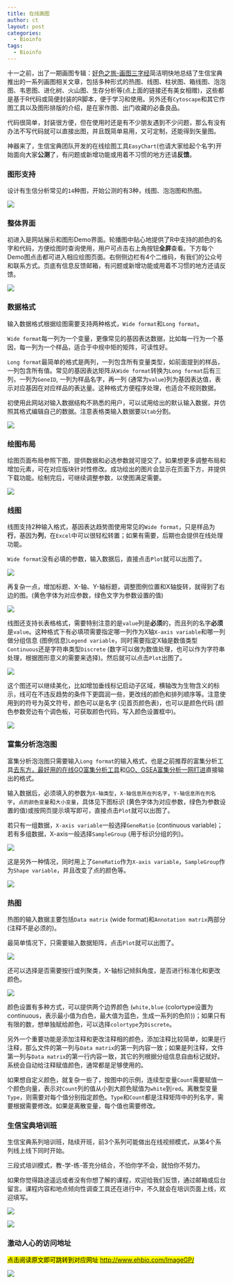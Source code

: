 ```yaml
---
title: 在线画图
author: ct
layout: post
categories:
  - Bioinfo
tags:
  - Bioinfo
---
```


十一之前，出了一期画图专辑：[好色之旅-画图三字经](https://mp.weixin.qq.com/s/bsvB1k17Izom2ldgdwXrdg)简洁明快地总结了生信宝典推出的一系列画图相关文章，包括多种形式的热图、线图、柱状图、箱线图、泡泡图、韦恩图、进化树、火山图、生存分析等(点上面的链接还有美女相赠)，这些都是基于R代码或简便封装的R脚本，便于学习和使用。另外还有`Cytoscape`和其它作图工具以及图形排版的介绍，是在家作图、出门收藏的必备良品。

代码很简单，封装很方便，但在使用时还是有不少朋友遇到不少问题，那么有没有办法不写代码就可以直接出图，并且既简单易用，又可定制，还能得到矢量图。

神器来了，生信宝典团队开发的在线绘图工具`EasyChart`(也请大家给起个名字)开始面向大家**公测**了，有问题或新增功能或用着不习惯的地方还请**反馈**。

### 图形支持

设计有生信分析常见的`14`种图，开始公测的有3种，线图、泡泡图和热图。

![](http://blog.genesino.com/images/imageGP/easyChart_list.png)

### 整体界面

初进入是网站展示和图形Demo界面。轮播图中贴心地提供了R中支持的颜色的名字和代码，方便绘图时查询使用，用户可点击右上角按钮**全屏**查看。下方每个Demo图点击都可进入相应绘图页面。右侧侧边栏有4个二维码，有我们的公众号和联系方式。页底有信息反馈邮箱，有问题或新增功能或用着不习惯的地方还请反馈。

![](http://blog.genesino.com/images/imageGP/easyChart_nav.png)

### 数据格式

输入数据格式根据绘图需要支持两种格式，`Wide format`和`Long format`。

`Wide format`每一列为一个变量，更像常见的基因表达数据，比如每一行为一个基因，每一列为一个样品，适合于中规中矩的矩阵，可读性好。

`Long format`最简单的格式是两列，一列包含所有变量类型，如前面提到的样品，一列包含所有值。常见的基因表达矩阵从`Wide format`转换为`Long format`后有三列，一列为`GeneID`, 一列为样品名字，再一列 (通常为`value`)列为基因表达值，表示对应基因在对应样品的表达量。这种格式方便程序处理，也适合不规则数据。

初使用此网站对输入数据结构不熟悉的用户，可以试用给出的默认输入数据，并仿照其格式编辑自己的数据。注意表格类输入数据要以`tab`分割。

![](http://blog.genesino.com/images/imageGP/easyChart_data.png)

### 绘图布局

绘图页面布局参照下图，提供数据和必选参数就可提交了。如果想更多调整布局和增加元素，可在对应版块针对性修改。成功绘出的图片会显示在页面下方，并提供下载功能。绘制完后，可继续调整参数，以使图满足需要。

![](http://blog.genesino.com/images/imageGP/easyChart_line.png)

### 线图

线图支持2种输入格式，基因表达趋势图使用常见的`Wide format`，只是样品为**行**，基因为**列**，在`Excel`中可以很轻松转置；如果有需要，后期也会提供在线处理功能。

`Wide format`没有必填的参数，输入数据后，直接点击`Plot`就可以出图了。

![](http://www.ehbio.com/ImageGP/Public/assets/images/Line_1.png)

再复杂一点，增加标题、X-轴、Y-轴标题，调整图例位置和X轴旋转，就得到了右边的图。(黄色字体为对应参数，绿色文字为参数设置的值)

![](http://www.ehbio.com/ImageGP/Public/assets/images/Line_2.png)

线图还支持长表格格式，需要特别注意的是`value`列是**必须**的，而且列的名字**必须**是`value`。这种格式下有必填项需要指定哪一列作为X轴`X-axis variable`和哪一列做分组信息 (图例信息)`Legend variable`，同时需要指定X轴是数值类型`Continuous`还是字符串类型`Discrete` (数字可以做为数值处理，也可以作为字符串处理，根据图形意义的需要来选择)。然后就可以点击`Plot`出图了。

![](http://www.ehbio.com/ImageGP/Public/assets/images/Line_3.png)

这个图还可以继续美化，比如增加垂线标记启动子区域，横轴改为生物含义的标示，线可在不违反趋势的条件下更圆润一些，更改线的颜色和排列顺序等。注意使用到的符号为英文符号，颜色可以是名字 (见首页颜色表)，也可以是颜色代码 (颜色参数旁边有个调色板，可获取颜色代码，写入颜色设置框中)。

![](http://www.ehbio.com/ImageGP/Public/assets/images/Line_4.png)


### 富集分析泡泡图

富集分析泡泡图只需要输入`Long format`的输入格式，也是之前推荐的富集分析工具[去东方，最好用的在线GO富集分析工具](https://mp.weixin.qq.com/s/l6j2encDfEQkt2UeNCMFhg)和[GO、GSEA富集分析一网打进](https://mp.weixin.qq.com/s/d1KCETQZ88yaOLGwAtpWYg)直接输出的格式。

输入数据后，必须填入的参数为`X-轴类型`，`X-轴信息所在列名字`，`Y-轴信息所在列名字`，`点的颜色变量`和`大小变量`，具体见下图标识 (黄色字体为对应参数，绿色为参数设置的值)或按网页提示填写即可，直接点击`Plot`就可以出图了。

若只有一组数据，`X-axis variable`一般选择`GeneRatio` (continuous variable)；若有多组数据，X-axis一般选择`SampleGroup` (用于标识分组的列)。

![](http://www.ehbio.com/ImageGP/Public/assets/images/GO_1.png)

这是另外一种情况，同时用上了`GeneRatio`作为`X-axis variable`，`SampleGroup`作为`Shape variable`，并且改变了点的颜色等。

![](http://www.ehbio.com/ImageGP/Public/assets/images/GO_2.png)


### 热图

热图的输入数据主要包括`Data matrix` (wide format)和`Annotation matrix`两部分(注释不是必须的)。

最简单情况下，只需要输入数据矩阵，点击`Plot`就可以出图了。

![](http://www.ehbio.com/ImageGP/Public/assets/images/PHeatmap_1.png)

还可以选择是否需要按行或列聚类，X-轴标记倾斜角度，是否进行标准化和更改颜色。


![](http://www.ehbio.com/ImageGP/Public/assets/images/PHeatmap_2.png)

颜色设置有多种方式，可以提供两个边界颜色 (`white,blue` (colortype设置为continuous，表示最小值为白色，最大值为蓝色，生成一系列的色阶))；如果只有有限的数，想单独赋给颜色，可以选择`colortype`为`Discrete`。

另外一个重要功能是添加注释和更改注释相的颜色，添加注释比较简单，如果是行注释，那么文件的第一列与`Data matrix`的第一列内容一致；如果是列注释，文件第一列与`Data matrix`的第一行内容一致，其它的列根据分组信息自由标记就好。系统会自动给注释赋值颜色，通常都是足够使用的。

如果想自定义颜色，就复杂一些了，按图中的示例，连续型变量`Count`需要赋值一个颜色向量，表示对`Count`列的值从小到大颜色赋值为`white`到`red`。离散型变量`Type`，则需要对每个值分别指定颜色。`Type`和`Count`都是注释矩阵中的列名字，需要根据需要修改。如果是离散变量，每个值也需要修改。


### 生信宝典培训班

生信宝典系列培训班，陆续开班，前3个系列可能做出在线视频模式，从第4个系列线上线下同时开始。

三段式培训模式，教-学-练-答充分结合，不怕你学不会，就怕你不努力。

如果你觉得路途遥远或者没有你想了解的课程，欢迎给我们反馈，通过邮箱或后台留言。课程内容和地点倾向性调查工具还在进行中，不久就会在培训页面上线，欢迎填写。

![](https://mmbiz.qpic.cn/mmbiz_png/BA8CWhHQWPyAXZicXEgnoHOcyPfe1cy4AF9FGQ356fiatNO5dSe8PmQ3xnsffNtvibeugqgepjwjs6DZJP3dkp7vQ/0?wx_fmt=png)

![](http://www.ehbio.com/ehbio_resource/YSX_transcriptome.png)

### 激动人心的访问地址

<mark>点击阅读原文即可跳转到对应网址 <http://www.ehbio.com/ImageGP/></mark>

![](http://www.ehbio.com/ehbio_resource/easy_chart.png)



